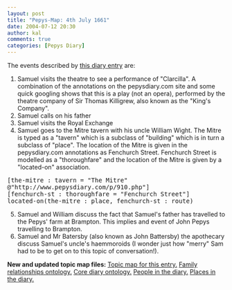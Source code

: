 ```yaml
---
layout: post
title: "Pepys-Map: 4th July 1661"
date: 2004-07-12 20:30
author: kal
comments: true
categories: [Pepys Diary]
---
```

The events described by <a href="http://www.pepysdiary.com/archive/1661/07/04/index.php">this diary entry</a> are:
1) Samuel visits the theatre to see a performance of "Clarcilla". A combination
of the annotations on the pepysdiary.com site and some quick googling shows
that this is a play (not an opera), performed by the theatre company of
Sir Thomas Killigrew, also known as the "King's Company".
2) Samuel calls on his father
3) Samuel visits the Royal Exchange
4) Samuel goes to the Mitre tavern with his uncle William Wight. The
Mitre is typed as a "tavern" which is a subclass of "building"
which is in turn a subclass of "place". The location of the Mitre
is given in the pepysdiary.com annotations as Fenchurch Street.
Fenchurch Street is modelled as a "thoroughfare" and the location
of the Mitre is given by a "located-on" association.
<pre>
[the-mitre : tavern = "The Mitre"
@"http://www.pepysdiary.com/p/910.php"]
[fenchurch-st : thoroughfare = "Fenchurch Street"]
located-on(the-mitre : place, fenchurch-st : route)
</pre>
5) Samuel and William discuss the fact that Samuel's father has travelled to
the Pepys' farm at Brampton. This implies and event of John Pepys travelling
to Brampton.
6) Samuel and Mr Batersby (also known as John Battersby) the apothecary
discuss Samuel's uncle's haemmoroids (I wonder just how "merry" Sam
had to be to get on to this topic of conversation!).

<!--more-->
<b>New and updated topic map files:</b>
<a href="http://www.techquila.com/blog/archives/16610704.ltm">Topic map for this entry.</a>
<a href="http://www.techquila.com/blog/archives/family-relationships-ontology.ltm">Family relationships ontology.</a>
<a href="http://www.techquila.com/blog/archives/pepys-diary-ontology.ltm">Core diary ontology.</a>
<a href="http://www.techquila.com/blog/archives/pepys-diary-people.ltm">People in the diary.</a>
<a href="http://www.techquila.com/blog/archives/pepys-diary-places.ltm">Places in the diary.</a>


